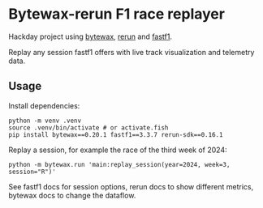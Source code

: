 # Bytewax-rerun F1 race replayer

Hackday project using [bytewax](https://bytewax.io), [rerun](https://rerun.io) and [fastf1](https://docs.fastf1.dev).

Replay any session fastf1 offers with live track visualization and telemetry data.

## Usage

Install dependencies:

```shell
python -m venv .venv
source .venv/bin/activate # or activate.fish
pip install bytewax==0.20.1 fastf1==3.3.7 rerun-sdk==0.16.1
```

Replay a session, for example the race of the third week of 2024:
```
python -m bytewax.run 'main:replay_session(year=2024, week=3, session="R")'
```

See fastf1 docs for session options, rerun docs to show different metrics, bytewax docs to change the dataflow.
